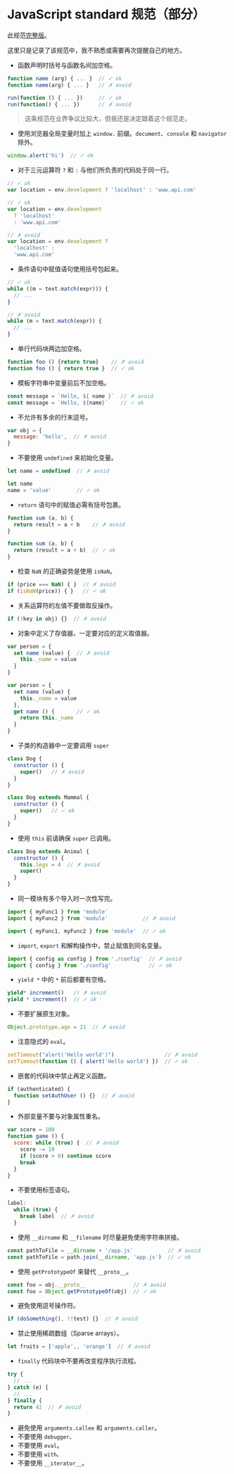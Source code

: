 # JavaScript standard 规范（部分）

此规范[完整版](https://github.com/standard/standard/blob/master/docs/RULES-zhcn.md)。

这里只是记录了该规范中，我不熟悉或需要再次提醒自己的地方。

- 函数声明时括号与函数名间加空格。

``` js
function name (arg) { ... }  // ✓ ok
function name(arg) { ... }   // ✗ avoid

run(function () { ... })     // ✓ ok
run(function() { ... })      // ✗ avoid
```

> 这条规范在业界争议比较大，但我还是决定跟着这个规范走。

- 使用浏览器全局变量时加上 `window.` 前缀。`document`、`console` 和 `navigator` 除外。

``` js
window.alert('hi')  // ✓ ok
```

- 对于三元运算符 `?` 和 `:` 与他们所负责的代码处于同一行。

``` js
// ✓ ok
var location = env.development ? 'localhost' : 'www.api.com'

// ✓ ok
var location = env.development
  ? 'localhost'
  : 'www.api.com'

// ✗ avoid
var location = env.development ?
  'localhost' :
  'www.api.com'
```

- 条件语句中赋值语句使用括号包起来。

``` js
// ✓ ok
while ((m = text.match(expr))) {
  // ...
}

// ✗ avoid
while (m = text.match(expr)) {
  // ...
}
```

- 单行代码块两边加空格。

``` js
function foo () {return true}    // ✗ avoid
function foo () { return true }  // ✓ ok
```

- 模板字符串中变量前后不加空格。

``` js
const message = `Hello, ${ name }`  // ✗ avoid
const message = `Hello, ${name}`    // ✓ ok
```

- 不允许有多余的行末逗号。

``` js
var obj = {
  message: 'hello',  // ✗ avoid
}
```

- 不要使用 `undefined` 来初始化变量。

``` js
let name = undefined  // ✗ avoid

let name
name = 'value'        // ✓ ok
```

- `return` 语句中的赋值必需有括号包裹。

``` js
function sum (a, b) {
  return result = a + b    // ✗ avoid
}

function sum (a, b) {
  return (result = a + b)  // ✓ ok
}
```

- 检查 `NaN` 的正确姿势是使用 `isNaN`。

``` js
if (price === NaN) { }  // ✗ avoid
if (isNaN(price)) { }   // ✓ ok
```

- 关系运算符的左值不要做取反操作。

``` js
if (!key in obj) {}  // ✗ avoid
```

- 对象中定义了存值器，一定要对应的定义取值器。

``` js
var person = {
  set name (value) {  // ✗ avoid
    this._name = value
  }
}

var person = {
  set name (value) {
    this._name = value
  },
  get name () {       // ✓ ok
    return this._name
  }
}
```

- 子类的构造器中一定要调用 `super`

``` js
class Dog {
  constructor () {
    super()   // ✗ avoid
  }
}

class Dog extends Mammal {
  constructor () {
    super()   // ✓ ok
  }
}
```

- 使用 `this` 前请确保 `super` 已调用。

``` js
class Dog extends Animal {
  constructor () {
    this.legs = 4  // ✗ avoid
    super()
  }
}
```

- 同一模块有多个导入时一次性写完。

``` js
import { myFunc1 } from 'module'
import { myFunc2 } from 'module'           // ✗ avoid

import { myFunc1, myFunc2 } from 'module'  // ✓ ok
```

- `import`, `export` 和解构操作中，禁止赋值到同名变量。

``` js
import { config as config } from './config'  // ✗ avoid
import { config } from './config'            // ✓ ok
```

- `yield *` 中的 `*` 前后都要有空格。

``` js
yield* increment()   // ✗ avoid
yield * increment()  // ✓ ok
```

- 不要扩展原生对象。

``` js
Object.prototype.age = 21  // ✗ avoid
```

- 注意隐式的 `eval`。

``` js
setTimeout("alert('Hello world')")                // ✗ avoid
setTimeout(function () { alert('Hello world') })  // ✓ ok
```

- 嵌套的代码块中禁止再定义函数。

``` js
if (authenticated) {
  function setAuthUser () {}  // ✗ avoid
}
```

- 外部变量不要与对象属性重名。

``` js
var score = 100
function game () {
  score: while (true) {  // ✗ avoid
    score -= 10
    if (score > 0) continue score
    break
  }
}
```

- 不要使用标签语句。

``` js
label:
  while (true) {
    break label  // ✗ avoid
  }
```

- 使用 `__dirname` 和 `__filename` 时尽量避免使用字符串拼接。

``` js
const pathToFile = __dirname + '/app.js'           // ✗ avoid
const pathToFile = path.join(__dirname, 'app.js')  // ✓ ok
```

- 使用 `getPrototypeOf` 来替代 `__proto__`。

``` js
const foo = obj.__proto__               // ✗ avoid
const foo = Object.getPrototypeOf(obj)  // ✓ ok
```

- 避免使用逗号操作符。

``` js
if (doSomething(), !!test) {}  // ✗ avoid
```

- 禁止使用稀疏数组（Sparse arrays）。

``` js
let fruits = ['apple',, 'orange']  // ✗ avoid
```

- `finally` 代码块中不要再改变程序执行流程。

``` js
try {
  // ...
} catch (e) {
  // ...
} finally {
  return 42  // ✗ avoid
}
```

- 避免使用 `arguments.callee` 和 `arguments.caller`。
- 不要使用 `debugger。`
- 不要使用 `eval`。
- 不要使用 `with。`
- 不要使用 `__iterator__`。
